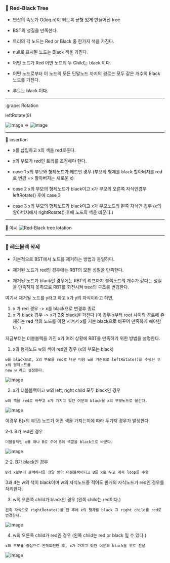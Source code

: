 ### :green_apple: Red-Black Tree

- 연산의 속도가 O(log n)이 되도록 균형 있게 만들어진 tree

- BST의 성질을 만족한다.
- 트리의 각 노드는 Red or Black 중 한가지 색을 가진다.
- null로 표시된 노드는 Black 색을 가진다.
- 어떤 노드가 Red 이면 노드의 두 Child는 black 이다.
- 어떤 노드로부터 이 노드의 모든 단말노드 까지의 경로는 모두 같은 개수의 Black 노드를 가진다.
- 루트는 black 이다.

---

:grape: Rotation

leftRotate(9)

![image](https://user-images.githubusercontent.com/46587806/109628197-d1767400-7b85-11eb-8130-6a39759ea5bd.png) => ![image](https://user-images.githubusercontent.com/46587806/109628324-f834aa80-7b85-11eb-8e79-6d0e8a7fe9ad.png)

---

:doughnut: insertion

- x를 삽입하고 x의 색을 red로둔다.

- x의 부모가 red인 트리를 조정해야 한다.

- case 1 x의 부모와 형제노드가 레드인 경우
  (부모와 형제를 black 할아버지를 red로 변경 => 할아버지는 새로운 x)

- case 2 x의 부모의 형제노드가 black이고 x가 부모의 오른쪽 자식인경우 leftRotate() 후에 case 3

- case 3 x의 부모의 형제노드가 black이고 x가 부모노드의 왼쪽 자식인 경우
  (x의 할아버지에서 rightRotate() 후에 노드의 색을 바꾼다.)

---

:apple: 예시
![Red-Black tree lotation](https://user-images.githubusercontent.com/46587806/109907527-ce929500-7ce5-11eb-9db5-84ffe0b760ea.jpg)

---

### :apple: 레드블랙 삭제

- 기본적으로 BST에서 노드를 제거하는 방법과 동일하다.

- 제거된 노드가 red인 경우에는 RBT의 모든 성질을 만족한다.

- 제거된 노드가 black인 경우에는 RBT의 리프까지 블랙노드의 개수가 같다는 성질을 만족하지 못하므로 RBT를 회전시켜 tree의 구조를 변경한다.

여기서 제거될 노드를 y라고 하고 x가 y의 자식이라고 하면,

1. x 가 red 경우 -> x를 black으로 변경후 종료
2. x 가 black 경우 -> x가 2중 black을 가진다 (이 경우 x부터 root 사이의 경로에 존재하는 red 색의 노드를 이전 시켜서 x를 기본 black으로 바꾸어 만족하게 해야한다. )

지금부터는 더블블랙을 가진 x가 여러 상황에 RBT를 만족하기 위한 방법을 설명한다.

1. x의 형제노드 w의 색이 red인 경우 (x의 부모는 black)

```
w를 black으로, x의 부모를 red로 바꾼 다음 w를 기준으로 leftRotate()를 수행한 후 x의 형제노드를
new w 라고 설정한다.
```

![image](https://user-images.githubusercontent.com/46587806/110324973-1143cc80-805a-11eb-8e54-b19e45cf0332.png)

2. x가 더블블랙이고 w의 left, right child 모두 black인 경우

```
w의 색을 red로 바꾸고 x가 가지고 있던 여분의 black을 x의 부모노드로 옮긴다.
```

![image](https://user-images.githubusercontent.com/46587806/110325281-78618100-805a-11eb-9fa9-160ef6bb7d16.png)

이경우 B(x의 부모) 노드가 어떤 색을 가지는지에 따라 두가지 경우가 발생한다.

2-1. B가 red인 경우

```
더블블랙인 x를 하나 B로 주어 B의 색깔을 black으로 바꾼다.
```

![image](https://user-images.githubusercontent.com/46587806/110325720-03db1200-805b-11eb-8dbb-802275cf5612.png)

2-2. B가 black인 경우

```
B가 x로부터 블랙하나를 전달 받아 더블블랙이되고 B를 x로 두고 계속 loop를 수행
```

3과 4는 w의 색이 black이며 w의 자식노드중 적어도 한개의 자식노드가 red인 경우를 처리한다.

3. w의 오른쪽 child가 black인 경우 (왼쪽 child는 red이다.)

```
왼족 자식으로 rightRotate()를 한 후에 x의 형제를 black 그 right child를 red로 변경한다.
```

![image](https://user-images.githubusercontent.com/46587806/110327136-ef981480-805c-11eb-9d2c-ae8493f64452.png)

4. w의 오른족 child가 red인 경우 (왼쪽 child는 red or black 일 수 있다.)

```
x의 부모를 중심으로 왼쪽회전한 후, x가 가지고 있던 여분의 black을 위로 전달
```

![image](https://user-images.githubusercontent.com/46587806/110327078-d8f1bd80-805c-11eb-8d7b-00c24a55e004.png)
